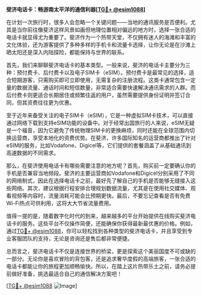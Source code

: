 **斐济电话卡：畅游南太平洋的通信利器[[TG💪+ @esim1088](https://t.me/s/esim1088)]**

在计划一次旅行时，很多人会忽略一个关键问题——当地的通讯服务是否便利。尤其是当你前往像斐济这样风景如画但地理位置相对偏远的地方时，选择一张合适的电话卡就显得尤为重要了。斐济作为一个热带天堂，不仅拥有迷人的海滩和丰富的文化体验，还为游客提供了多种多样的手机卡和流量卡选择，让你无论是在沙滩上晒太阳还是深入内陆探险，都能保持与世界的联系。

首先，我们来聊聊斐济电话卡的基本类型。一般来说，斐济的电话卡主要分为三种：预付费卡、后付费卡以及电子SIM卡（eSIM）。预付费卡是最常见的选择，适合短期游客，只需购买即可立即使用，无需复杂的注册流程。这类卡通常包含一定量的数据流量、通话时间和短信数量，非常适合需要快速解决通讯需求的人群。而后付费卡则更适合长期居住或频繁往返的用户，虽然需要提供身份证明并签订合同，但其资费往往更为优惠。

至于近年来备受关注的电子SIM卡（eSIM），它是一种虚拟SIM卡技术，可以直接通过网络下载到支持eSIM功能的设备中。对于经常出国旅行的人来说，eSIM无疑是一个福音，因为它避免了传统物理SIM卡的更换麻烦，同时还能在全球范围内切换运营商，享受本地化的资费优势。在斐济，许多国际知名的运营商都推出了针对eSIM的服务，比如Vodafone、Digicel等，它们提供的套餐涵盖了从基础通讯到高速数据的不同需求。

那么，在斐济使用电话卡有哪些需要注意的地方呢？首先，购买前一定要确认你的手机是否兼容当地频段。斐济的主要运营商如Vodafone和Digicel分别采用了不同的网络制式，因此在选择电话卡之前，最好先了解自己的手机是否能够无缝接入这些网络。其次，建议根据行程安排合理规划数据流量，尤其是在使用社交媒体、观看视频等内容时，流量消耗可能会比预期更快。最后，不要忘记查看是否有免费Wi-Fi热点可供利用，这将大大节省流量费用。

值得一提的是，随着数字化时代的到来，越来越多的平台开始提供在线购买斐济电话卡的服务。这些平台不仅操作简便，还能确保你获得最新最优惠的价格。例如，通过[TG💪+ @esim1088](https://t.me/s/esim1088)，你可以轻松找到各种类型的斐济电话卡，并且享受到专业客服团队的支持，无论是咨询还是售后都非常便捷。

总而言之，斐济电话卡不仅是连接世界的桥梁，更是探索这个美丽国度不可或缺的一部分。无论你是喜欢冒险的背包客，还是追求奢华度假的高端旅客，一张合适的电话卡都能让你的旅程更加顺畅愉快。所以，在踏上这片热带乐土之前，请务必提前做好准备，挑选最适合自己的通信解决方案吧！

[[TG💪+ @esim1088](https://t.me/s/esim1088) ![Image](https://i.postimg.cc/4NQfJmqS/Snipaste-2025-05-13-00-14-12.png)]
